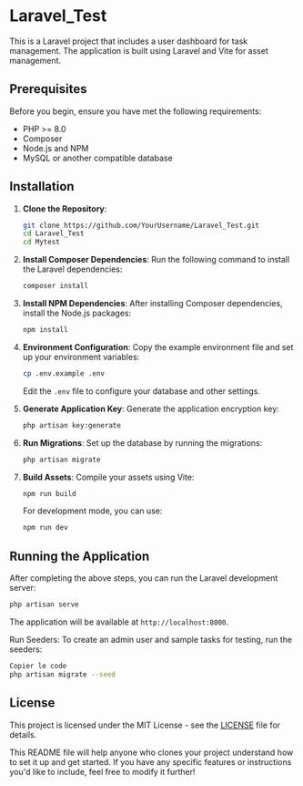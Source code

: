 # Laravel_Test


This is a Laravel project that includes a user dashboard for task management. The application is built using Laravel and Vite for asset management.

## Prerequisites

Before you begin, ensure you have met the following requirements:

- PHP >= 8.0
- Composer
- Node.js and NPM
- MySQL or another compatible database

## Installation

1. **Clone the Repository**:
   ```bash
   git clone https://github.com/YourUsername/Laravel_Test.git
   cd Laravel_Test
   cd Mytest
   ```

2. **Install Composer Dependencies**:
   Run the following command to install the Laravel dependencies:
   ```bash
   composer install
   ```

3. **Install NPM Dependencies**:
   After installing Composer dependencies, install the Node.js packages:
   ```bash
   npm install
   ```

4. **Environment Configuration**:
   Copy the example environment file and set up your environment variables:
   ```bash
   cp .env.example .env
   ```
   Edit the `.env` file to configure your database and other settings.

5. **Generate Application Key**:
   Generate the application encryption key:
   ```bash
   php artisan key:generate
   ```

6. **Run Migrations**:
   Set up the database by running the migrations:
   ```bash
   php artisan migrate
   ```

7. **Build Assets**:
   Compile your assets using Vite:
   ```bash
   npm run build
   ```

   For development mode, you can use:
   ```bash
   npm run dev
   ```

## Running the Application

After completing the above steps, you can run the Laravel development server:
```bash
php artisan serve
```

The application will be available at `http://localhost:8000`.

Run Seeders: To create an admin user and sample tasks for testing, run the seeders:

```bash
Copier le code
php artisan migrate --seed
```
## License

This project is licensed under the MIT License - see the [LICENSE](LICENSE) file for details.



This README file will help anyone who clones your project understand how to set it up and get started. If you have any specific features or instructions you'd like to include, feel free to modify it further!
